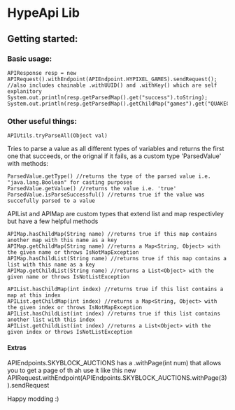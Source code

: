 # HypeApi Lib

## Getting started:

### Basic usage:

```
APIResponse resp = new APIRequest().withEndpoint(APIEndpoint.HYPIXEL_GAMES).sendRequest(); //also includes chainable .withUUID() and .withKey() which are self explanitory
System.out.println(resp.getParsedMap().get("success").toString);
System.out.println(resp.getParsedMap().getChildMap("games").get("QUAKECRAFT").toString);
```

### Other useful things:

```
APIUtils.tryParseAll(Object val)
```
Tries to parse a value as all different types of variables and returns the first one that succeeds, or the orignal if it fails, as a custom type 'ParsedValue' with methods:
```
ParsedValue.getType() //returns the type of the parsed value i.e. "java.lang.Boolean" for casting purposes
ParsedValue.getValue() //returns the value i.e. 'true'
ParsedValue.isParseSuccessful() //returns true if the value was succefully parsed to a value
```

APIList and APIMap are custom types that extend list and map respectivley but have a few helpful methods
```
APIMap.hasChildMap(String name) //returns true if this map contains another map with this name as a key
APIMap.getChildMap(String name) //returns a Map<String, Object> with the given name or throws IsNotMapException
APIMap.hasChildList(String name) //returns true if this map contains a list with this name as a key
APIMap.getChildList(String name) //returns a List<Object> with the given name or throws IsNotListException
```

```
APIList.hasChildMap(int index) //returns true if this list contains a map at this index
APIList.getChildMap(int index) //returns a Map<String, Object> with the given index or throws IsNotMapException
APIList.hasChildList(int index) //returns true if this list contains another list with this index
APIList.getChildList(int index) //returns a List<Object> with the given index or throws IsNotListException
```


#### Extras
APIEndpoints.SKYBLOCK_AUCTIONS has a .withPage(int num) that allows you to get a page of th ah use it like this new APIRequest.withEndpoint(APIEndpoints.SKYBLOCK_AUCTIONS.withPage(3)).sendRequest

Happy modding :)
